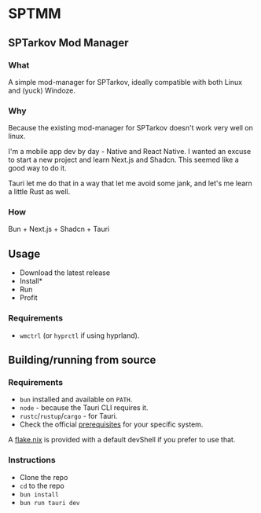 # SPTMM

## SPTarkov Mod Manager

### What

A simple mod-manager for SPTarkov, ideally compatible with both Linux and (yuck)
Windoze.

### Why

Because the existing mod-manager for SPTarkov doesn't work very well on linux.

I'm a mobile app dev by day - Native and React Native. I wanted an excuse to
start a new project and learn Next.js and Shadcn. This seemed like a good way to
do it.

Tauri let me do that in a way that let me avoid some jank, and let's me learn a
little Rust as well.

### How

Bun + Next.js + Shadcn + Tauri

## Usage

- Download the latest release
- Install*
- Run
- Profit

### Requirements

- `wmctrl` (or `hyprctl` if using hyprland).

## Building/running from source

### Requirements

- `bun` installed and available on `PATH`.
- `node` - because the Tauri CLI requires it.
- `rustc`/`rustup`/`cargo` - for Tauri.
- Check the official [prerequisites](https://tauri.app/start/prerequisites/) for
  your specific system.

A [flake.nix](./flake.nix) is provided with a default devShell if you prefer to
use that.

### Instructions

- Clone the repo
- `cd` to the repo
- `bun install`
- `bun run tauri dev`
